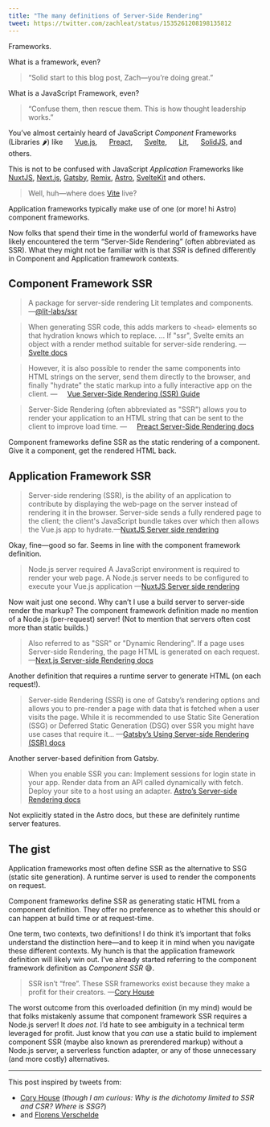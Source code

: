 ```yaml
---
title: "The many definitions of Server-Side Rendering"
tweet: https://twitter.com/zachleat/status/1535261208198135812
---
```

Frameworks.

What is a framework, even?

> “Solid start to this blog post, Zach—you’re doing great.”

What is a JavaScript Framework, even?

> “Confuse them, then rescue them. This is how thought leadership works.”

You’ve almost certainly heard of JavaScript _Component_ Frameworks (Libraries 🌶) like [Vue.js](https://vuejs.org/), [Preact](https://preactjs.com/), [Svelte](https://svelte.dev/), [Lit](https://lit.dev/), [SolidJS](https://www.solidjs.com/), and others.

This is not to be confused with JavaScript _Application_ Frameworks like [NuxtJS](https://nuxtjs.org/), [Next.js](https://nextjs.org/), [Gatsby](https://www.gatsbyjs.com/), [Remix](https://remix.run/), [Astro](https://astro.build/), [SvelteKit](https://kit.svelte.dev/) and others.

> Well, huh—where does [Vite](https://vitejs.dev/) live?

Application frameworks typically make use of one (or more! hi Astro) component frameworks.

Now folks that spend their time in the wonderful world of frameworks have likely encountered the term “Server-Side Rendering” (often abbreviated as SSR). What they might not be familiar with is that _SSR_ is defined differently in Component and Application framework contexts.

## Component Framework SSR

> A package for server-side rendering Lit templates and components.
> —[@lit-labs/ssr](https://github.com/lit/lit/tree/main/packages/labs/ssr#lit-labsssr)

> When generating SSR code, this adds markers to `<head>` elements so that hydration knows which to replace.
> …
> If "ssr", Svelte emits an object with a render method suitable for server-side rendering.
> —[Svelte docs](https://svelte.dev/docs)

> However, it is also possible to render the same components into HTML strings on the server, send them directly to the browser, and finally "hydrate" the static markup into a fully interactive app on the client.
> —[Vue Server-Side Rendering (SSR) Guide](https://vuejs.org/guide/scaling-up/ssr.html#server-side-rendering-ssr)

> Server-Side Rendering (often abbreviated as "SSR") allows you to render your application to an HTML string that can be sent to the client to improve load time. 
> —[Preact Server-Side Rendering docs](https://preactjs.com/guide/v10/server-side-rendering/#app)

Component frameworks define SSR as the static rendering of a component. Give it a component, get the rendered HTML back.

## Application Framework SSR

> Server-side rendering (SSR), is the ability of an application to contribute by displaying the web-page on the server instead of rendering it in the browser. Server-side sends a fully rendered page to the client; the client's JavaScript bundle takes over which then allows the Vue.js app to hydrate.—[NuxtJS Server side rendering](https://nuxtjs.org/docs/concepts/server-side-rendering#server-side-rendering)

Okay, fine—good so far. Seems in line with the component framework definition.

> Node.js server required
> A JavaScript environment is required to render your web page.
> A Node.js server needs to be configured to execute your Vue.js application
> —[NuxtJS Server side rendering](https://nuxtjs.org/docs/concepts/server-side-rendering#server-side-rendering)

Now wait just one second. Why can’t I use a build server to server-side render the markup? The component framework definition made no mention of a Node.js (per-request) server! (Not to mention that servers often cost more than static builds.)

> Also referred to as "SSR" or "Dynamic Rendering".
> If a page uses Server-side Rendering, the page HTML is generated on each request.
> —[Next.js Server-side Rendering docs](https://nextjs.org/docs/basic-features/pages#server-side-rendering)

Another definition that requires a runtime server to generate HTML (on each request!).

> Server-side Rendering (SSR) is one of Gatsby’s rendering options and allows you to pre-render a page with data that is fetched when a user visits the page. While it is recommended to use Static Site Generation (SSG) or Deferred Static Generation (DSG) over SSR you might have use cases that require it…
> —[Gatsby’s Using Server-side Rendering (SSR) docs](https://www.gatsbyjs.com/docs/how-to/rendering-options/using-server-side-rendering/)

Another server-based definition from Gatsby.

> When you enable SSR you can: Implement sessions for login state in your app. Render data from an API called dynamically with fetch. Deploy your site to a host using an adapter.
> [Astro’s Server-side Rendering docs](https://docs.astro.build/en/guides/server-side-rendering/)

Not explicitly stated in the Astro docs, but these are definitely runtime server features.

## The gist

Application frameworks most often define SSR as the alternative to SSG (static site generation). A runtime server is used to render the components on request.

Component frameworks define SSR as generating static HTML from a component definition. They offer no preference as to whether this should or can happen at build time or at request-time.

One term, two contexts, two definitions! I do think it’s important that folks understand the distinction here—and to keep it in mind when you navigate these different contexts. My hunch is that the application framework definition will likely win out. I’ve already started referring to the component framework definition as _Component SSR_ 😅.

> SSR isn’t “free”. These SSR frameworks exist because they make a profit for their creators.
> —[Cory House](https://twitter.com/housecor/status/1534527068888776705)

The worst outcome from this overloaded definition (in my mind) would be that folks mistakenly assume that component framework SSR requires a Node.js server! It _does not_. I’d hate to see ambiguity in a technical term leveraged for profit. Just know that you _can_ use a static build to implement component SSR (maybe also known as prerendered markup) without a Node.js server, a serverless function adapter, or any of those unnecessary (and more costly) alternatives.

---

This post inspired by tweets from:

* [Cory House](https://twitter.com/housecor/status/1534527066120638465) (_though I am curious: Why is the dichotomy limited to SSR and CSR? Where is SSG?_)
* and [Florens Verschelde](https://twitter.com/fvsch/status/1535269030851911681)

<style>
a[href^="https://preactjs.com"]:before,
a[href^="https://vuejs.org"]:before,
a[href^="https://lit.dev/"]:before,
a[href^="https://www.solidjs.com/"]:before,
a[href^="https://svelte.dev"]:before {
	content: "";
	display: inline-block;
	vertical-align: text-bottom;
	width: 1em;
	height: 1em;
	margin: 0 .2em;
	background-size: contain;
}
a[href^="https://vuejs.org"]:before {
	background-image: url("https://v1.indieweb-avatar.11ty.dev/https%3A%2F%2Fvuejs.org%2F/");
}
a[href^="https://svelte.dev"]:before {
	background-image: url("https://v1.indieweb-avatar.11ty.dev/https%3A%2F%2Fsvelte.dev%2F/");
}
a[href^="https://preactjs.com"]:before {
	background-image: url("https://v1.indieweb-avatar.11ty.dev/https%3A%2F%2Fpreactjs.com%2F/");
}
a[href^="https://lit.dev"]:before {
	background-image: url("https://v1.indieweb-avatar.11ty.dev/https%3A%2F%2Flit.dev%2F/");
}
a[href^="https://www.solidjs.com"]:before {
	background-image: url("https://v1.indieweb-avatar.11ty.dev/https%3A%2F%2Fwww.solidjs.com%2F/");
}
</style>